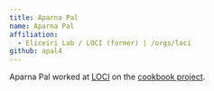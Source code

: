 ```yaml
---
title: Aparna Pal
name: Aparna Pal
affiliation:
  - Eliceiri Lab / LOCI (former) | /orgs/loci
github: apal4
---
```

Aparna Pal worked at [LOCI](/orgs/loci) on the [cookbook project](/imaging).
